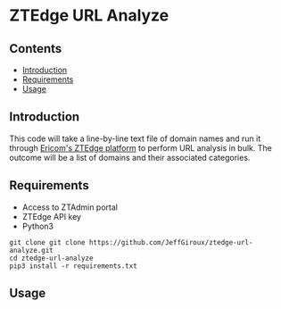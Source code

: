 # ZTEdge URL Analyze

## Contents

- [Introduction](#introduction)
- [Requirements](#requirements)
- [Usage](#usage)

## Introduction

This code will take a line-by-line text file of domain names and run it through [Ericom's ZTEdge platform](https://www.ericom.com) to perform URL analysis in bulk. The outcome will be a list of domains and their associated categories.

## Requirements

- Access to ZTAdmin portal
- ZTEdge API key
- Python3

```
git clone git clone https://github.com/JeffGiroux/ztedge-url-analyze.git
cd ztedge-url-analyze
pip3 install -r requirements.txt
```

## Usage
